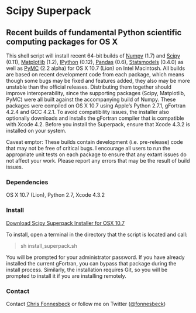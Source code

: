 # Scipy Superpack

## Recent builds of fundamental Python scientific computing packages for OS X 

This shell script will install recent 64-bit builds of [Numpy](https://github.com/numpy/numpy) (1.7) and [Scipy](https://github.com/scipy/scipy) (0.11), [Matplotlib](https://github.com/matplotlib/matplotlib) (1.2), [IPython](https://github.com/ipython/ipython) (0.12), [Pandas](https://github.com/wesm/pandas) (0.6), [Statsmodels](http://github.com/statsmodels/statsmodels) (0.4.0) as well as [PyMC](https://github.com/pymc-devs/pymc) (2.2 alpha) for OS X 10.7 (Lion) on Intel Macintosh. All builds are based on recent development code from each package, which means though some bugs may be fixed and features added, they also may be more unstable than the official releases. Distributing them together should improve interoperability, since the supporting packages (Scipy, Matplotlib, PyMC) were all built against the accompanying build of Numpy. These packages were compiled on OS X 10.7 using Apple’s Python 2.7.1, gFortran 4.2.4 and GCC 4.2.1. To avoid compatibility issues, the installer also optionally downloads and installs the gFortran compiler that is compatible with Xcode 4.2. Before you install the Superpack, ensure that Xcode 4.3.2 is installed on your system.

Caveat emptor: These builds contain development (i.e. pre-release) code that may not be free of critical bugs. I encourage all users to run the appropriate unit tests on each package to ensure that any extant issues do not affect your work. Please report any errors that may be the result of build issues.

### Dependencies

OS X 10.7 (Lion), Python 2.7, Xcode 4.3.2

### Install

[Download Scipy Superpack Installer for OSX 10.7](https://raw.github.com/fonnesbeck/ScipySuperpack/master/install_superpack.sh)

To install, open a terminal in the directory that the script is located and call:

> sh install_superpack.sh

You will be prompted for your administrator password. If you have already installed the current gFortran, you can bypass that package during the install process. Similarly, the installation requires Git, so you will be prompted to install it if you are installing remotely.

### Contact

Contact [Chris Fonnesbeck](https://github.com/fonnesbeck) or follow me on Twitter ([@fonnesbeck](http://twitter.com/fonnesbeck))

